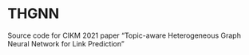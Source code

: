 # THGNN
Source code for CIKM 2021 paper “Topic-aware Heterogeneous Graph Neural Network for Link Prediction”
